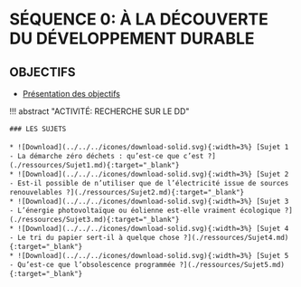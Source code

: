 # SÉQUENCE 0: À LA DÉCOUVERTE DU DÉVELOPPEMENT DURABLE

## OBJECTIFS
* [Présentation des objectifs](./ressources/Sujet_presentation.md)

!!! abstract "ACTIVITÉ: RECHERCHE SUR LE DD"

    ### LES SUJETS

    * ![Download](../../../icones/download-solid.svg){:width=3%} [Sujet 1 - La démarche zéro déchets : qu’est-ce que c’est ?](./ressources/Sujet1.md){:target="_blank"}
    * ![Download](../../../icones/download-solid.svg){:width=3%} [Sujet 2 - Est-il possible de n’utiliser que de l’électricité issue de sources renouvelables ?](./ressources/Sujet2.md){:target="_blank"}
    * ![Download](../../../icones/download-solid.svg){:width=3%} [Sujet 3 - L’énergie photovoltaïque ou éolienne est-elle vraiment écologique ?](./ressources/Sujet3.md){:target="_blank"}
    * ![Download](../../../icones/download-solid.svg){:width=3%} [Sujet 4 - Le tri du papier sert-il à quelque chose ?](./ressources/Sujet4.md){:target="_blank"}
    * ![Download](../../../icones/download-solid.svg){:width=3%} [Sujet 5 - Qu’est-ce que l’obsolescence programmée ?](./ressources/Sujet5.md){:target="_blank"}